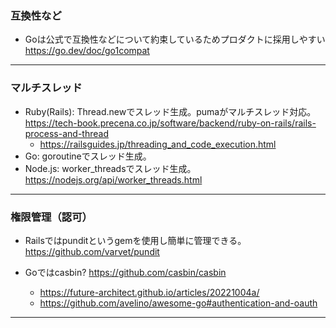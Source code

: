 ### 互換性など

- Goは公式で互換性などについて約束しているためプロダクトに採用しやすい
https://go.dev/doc/go1compat

-----------

### マルチスレッド

- Ruby(Rails): Thread.newでスレッド生成。pumaがマルチスレッド対応。https://tech-book.precena.co.jp/software/backend/ruby-on-rails/rails-process-and-thread
  - https://railsguides.jp/threading_and_code_execution.html
- Go: goroutineでスレッド生成。
- Node.js: worker_threadsでスレッド生成。https://nodejs.org/api/worker_threads.html

----

### 権限管理（認可）

- Railsではpunditというgemを使用し簡単に管理できる。https://github.com/varvet/pundit

- Goではcasbin? https://github.com/casbin/casbin
  - https://future-architect.github.io/articles/20221004a/
  - https://github.com/avelino/awesome-go#authentication-and-oauth

----
